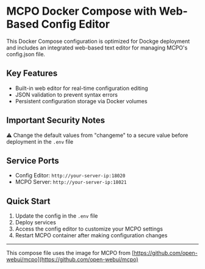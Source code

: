 # MCPO Docker Compose with Web-Based Config Editor

This Docker Compose configuration is optimized for Dockge deployment and includes an integrated web-based text editor for managing MCPO's config.json file.

## Key Features

- Built-in web editor for real-time configuration editing
- JSON validation to prevent syntax errors
- Persistent configuration storage via Docker volumes

## Important Security Notes

⚠️ Change the default values from "changeme" to a secure value before deployment in the `.env` file

## Service Ports

- Config Editor: `http://your-server-ip:18020`
- MCPO Server: `http://your-server-ip:18021`

## Quick Start

1. Update the config in the `.env` file
2. Deploy services
3. Access the config editor to customize your MCPO settings
4. Restart MCPO container after making configuration changes

---

This compose file uses the image for MCPO from [https://github.com/open-webui/mcpo](https://github.com/open-webui/mcpo)
